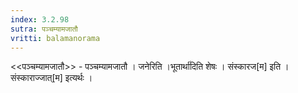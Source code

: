 ```yaml
---
index: 3.2.98
sutra: पञ्चम्यामजातौ
vritti: balamanorama
---
```


<<पञ्चम्यामजातौ>> - पञ्चम्यामजातौ । जनेरिति ।भूतार्था॑दिति शेषः । संस्कारज[म] इति । संस्काराज्जात्[म] इत्यर्थः । 